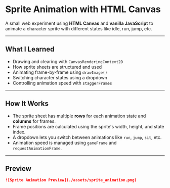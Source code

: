 # Sprite Animation with HTML Canvas

A small web experiment using **HTML Canvas** and **vanilla JavaScript** to animate a character sprite with different states like idle, run, jump, etc.

---

##  What I Learned

- Drawing and clearing with `CanvasRenderingContext2D`
- How sprite sheets are structured and used
- Animating frame-by-frame using `drawImage()`
- Switching character states using a dropdown
- Controlling animation speed with `staggerFrames`

---

##  How It Works

- The sprite sheet has multiple **rows** for each animation state and **columns** for frames.
- Frame positions are calculated using the sprite's width, height, and state index.
- A dropdown lets you switch between animations like `run`, `jump`, `sit`, etc.
- Animation speed is managed using `gameFrame` and `requestAnimationFrame`.

---

##  Preview


```markdown
![Sprite Animation Preview](./assets/sprite_animation.png)
